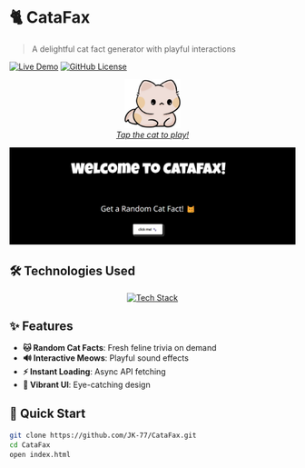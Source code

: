 # 🐈 CataFax 

> A delightful cat fact generator with playful interactions

[![Live Demo](https://img.shields.io/badge/Demo-%F0%9F%9A%80-blue)](https://vercel.com/jk-77s-projects/catafax)
[![GitHub License](https://img.shields.io/github/license/JK-77/CataFax)](https://github.com/JK-77/CataFax/blob/main/LICENSE)

<p align="center">
  <a href="https://vercel.com/jk-77s-projects/catafax">
    <img src="./cat-icon.png" width="100" alt="Launch CataFax">
    <br>
    <em>Tap the cat to play!</em>
  </a>
</p>

![Project Screenshot](./github-readme-cover.png)

## 🛠 Technologies Used

<div align="center">
  <a href="https://skillicons.dev">
    <img src="https://skillicons.dev/icons?i=html,css,js,git,github,vscode" alt="Tech Stack"/>
  </a>
</div>

## ✨ Features
- **🐱 Random Cat Facts**: Fresh feline trivia on demand
- **🔊 Interactive Meows**: Playful sound effects
- **⚡ Instant Loading**: Async API fetching
- **🌈 Vibrant UI**: Eye-catching design

## 🚀 Quick Start
```bash
git clone https://github.com/JK-77/CataFax.git
cd CataFax
open index.html
